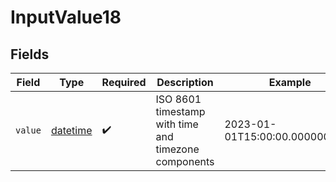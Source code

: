 # InputValue18


## Fields

| Field                                                                        | Type                                                                         | Required                                                                     | Description                                                                  | Example                                                                      |
| ---------------------------------------------------------------------------- | ---------------------------------------------------------------------------- | ---------------------------------------------------------------------------- | ---------------------------------------------------------------------------- | ---------------------------------------------------------------------------- |
| `value`                                                                      | [datetime](https://docs.python.org/3/library/datetime.html#datetime-objects) | :heavy_check_mark:                                                           | ISO 8601 timestamp with time and timezone components                         | 2023-01-01T15:00:00.000000000Z                                               |